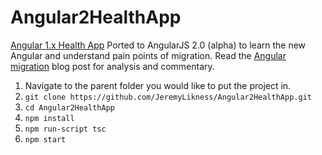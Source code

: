 # Angular2HealthApp

[Angular 1.x Health App](https://github.com/JeremyLikness/AngularHealthApp) Ported to AngularJS 2.0 (alpha) to learn the new Angular and understand pain points of migration. Read the [Angular migration](http://ivision.com/blog/changes-angular-2-migration-case-study/) blog post for analysis and commentary.

1. Navigate to the parent folder you would like to put the project in. 
2. `git clone https://github.com/JeremyLikness/Angular2HealthApp.git`
3. `cd Angular2HealthApp`
4. `npm install`
5. `npm run-script tsc`
6. `npm start`
